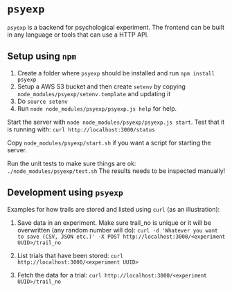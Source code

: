 # `psyexp`

`psyexp` is a backend for psychological experiment. The frontend can be built
in any language or tools that can use a HTTP API.

## Setup using `npm`

1. Create a folder where `psyexp` should be installed and run `npm install psyexp`
2. Setup a AWS S3 bucket and then create `setenv` by copying `node_modules/psyexp/setenv.template` and updating it
3. Do `source setenv`
4. Run `node node_modules/psyexp/psyexp.js help` for help.

Start the server with `node node_modules/psyexp/psyexp.js start`.
Test that it is running with: `curl http://localhost:3000/status`

Copy `node_modules/psyexp/start.sh` if you want a script for starting the server.

Run the unit tests to make sure things are ok: `./node_modules/psyexp/test.sh`
The results needs to be inspected manually!


## Development using `psyexp`

Examples for how trails are stored and listed using `curl` (as an illustration):

1. Save data in an experiment. Make sure trail_no is unique or it will be overwritten (any random number will do):
`curl -d 'Whatever you want to save (CSV, JSON etc.)' -X POST http://localhost:3000/<experiment UUID>/trail_no`

2. List trials that have been stored:
`curl http://localhost:3000/<experiment UUID>`

3. Fetch the data for a trial:
`curl http://localhost:3000/<experiment UUID>/trail_no`
